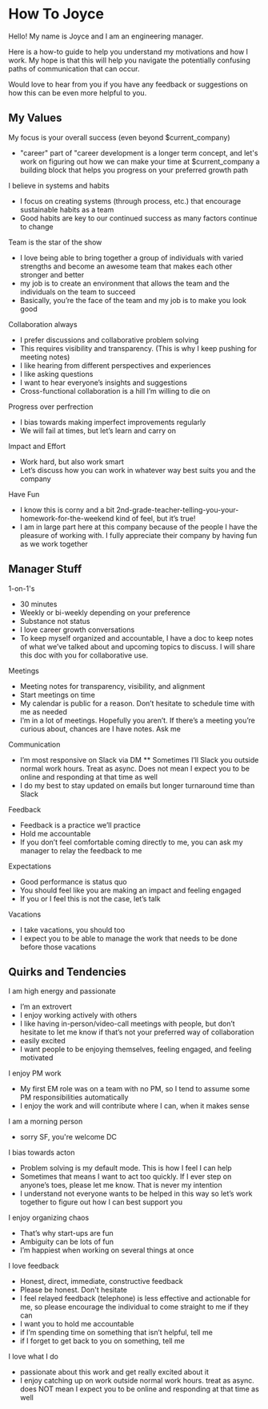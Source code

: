 # How To Joyce

Hello! My name is Joyce and I am an engineering manager.

Here is a how-to guide to help you understand my motivations and how I work. My hope is that this will help you navigate the potentially confusing paths of communication that can occur. 

Would love to hear from you if you have any feedback or suggestions on how this can be even more helpful to you.

## My Values

My focus is your overall success (even beyond $current_company)

* "career" part of "career development is a longer term concept, and let's work on figuring out how we can make your time at $current_company a building block that helps you progress on your preferred growth path

I believe in systems and habits

* I focus on creating systems (through process, etc.) that encourage sustainable habits as a team
* Good habits are key to our continued success as many factors continue to change

Team is the star of the show

* I love being able to bring together a group of individuals with varied strengths and become an awesome team that makes each other stronger and better
* my job is to create an environment that allows the team and the individuals on the team to succeed
* Basically, you’re the face of the team and my job is to make you look good

Collaboration always

* I prefer discussions and collaborative problem solving
* This requires visibility and transparency. (This is why I keep pushing for meeting notes)
* I like hearing from different perspectives and experiences
* I like asking questions
* I want to hear everyone’s insights and suggestions
* Cross-functional collaboration is a hill I’m willing to die on

Progress over perfrection

* I bias towards making imperfect improvements regularly
* We will fail at times, but let’s learn and carry on

Impact and Effort

* Work hard, but also work smart
* Let’s discuss how you can work in whatever way best suits you and the company

Have Fun

* I know this is corny and a bit 2nd-grade-teacher-telling-you-your-homework-for-the-weekend kind of feel, but it’s true!
* I am in large part here at this company because of the people I have the pleasure of working with. I fully appreciate their company by having fun as we work together


## Manager Stuff

1-on-1's

* 30 minutes
* Weekly or bi-weekly depending on your preference
* Substance not status
* I love career growth conversations
* To keep myself organized and accountable, I have a doc to keep notes of what we’ve talked about and upcoming topics to discuss. I will share this doc with you for collaborative use.

Meetings

* Meeting notes for transparency, visibility, and alignment
* Start meetings on time
* My calendar is public for a reason. Don’t hesitate to schedule time with me as needed
* I’m in a lot of meetings. Hopefully you aren’t. If there’s a meeting you’re curious about, chances are I have notes. Ask me

Communication

* I’m most responsive on Slack via DM
** Sometimes I’ll Slack you outside normal work hours. Treat as async. Does not mean I expect you to be online and responding at that time as well
* I do my best to stay updated on emails but longer turnaround time than Slack

Feedback

* Feedback is a practice we’ll practice
* Hold me accountable
* If you don’t feel comfortable coming directly to me, you can ask my manager to relay the feedback to me

Expectations

* Good performance is status quo
* You should feel like you are making an impact and feeling engaged
* If you or I feel this is not the case, let’s talk

Vacations

* I take vacations, you should too
* I expect you to be able to manage the work that needs to be done before those vacations

## Quirks and Tendencies

I am high energy and passionate

* I’m an extrovert
* I enjoy working actively with others
* I like having in-person/video-call meetings with people, but don’t hesitate to let me know if that’s not your preferred way of collaboration
* easily excited
* I want people to be enjoying themselves, feeling engaged, and feeling motivated

I enjoy PM work

* My first EM role was on a team with no PM, so I tend to assume some PM responsibilities automatically
* I enjoy the work and will contribute where I can, when it makes sense

I am a morning person

* sorry SF, you're welcome DC

I bias towards acton

* Problem solving is my default mode. This is how I feel I can help
* Sometimes that means I want to act too quickly. If I ever step on anyone’s toes, please let me know. That is never my intention
* I understand not everyone wants to be helped in this way so let’s work together to figure out how I can best support you

I enjoy organizing chaos

* That’s why start-ups are fun
* Ambiguity can be lots of fun
* I’m happiest when working on several things at once

I love feedback

* Honest, direct, immediate, constructive feedback
* Please be honest. Don't hesitate
* I feel relayed feedback (telephone) is less effective and actionable for me, so please encourage the individual to come straight to me if they can
* I want you to hold me accountable
* if I’m spending time on something that isn’t helpful, tell me
* if I forget to get back to you on something, tell me

I love what I do

* passionate about this work and get really excited about it
* I enjoy catching up on work outside normal work hours. treat as async. does NOT mean I expect you to be online and responding at that time as well 

###

